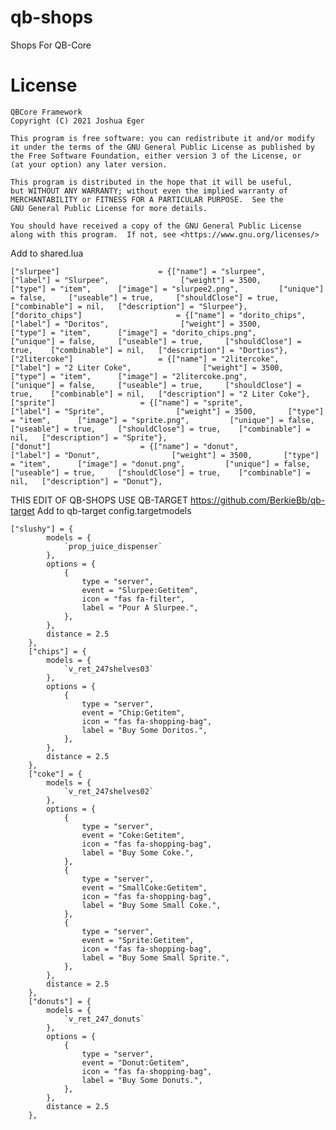 # qb-shops
Shops For QB-Core

# License

    QBCore Framework
    Copyright (C) 2021 Joshua Eger

    This program is free software: you can redistribute it and/or modify
    it under the terms of the GNU General Public License as published by
    the Free Software Foundation, either version 3 of the License, or
    (at your option) any later version.

    This program is distributed in the hope that it will be useful,
    but WITHOUT ANY WARRANTY; without even the implied warranty of
    MERCHANTABILITY or FITNESS FOR A PARTICULAR PURPOSE.  See the
    GNU General Public License for more details.

    You should have received a copy of the GNU General Public License
    along with this program.  If not, see <https://www.gnu.org/licenses/>


Add to shared.lua

```
["slurpee"] 			         = {["name"] = "slurpee", 				    ["label"] = "Slurpee",                ["weight"] = 3500,       ["type"] = "item",      ["image"] = "slurpee2.png",         ["unique"] = false,     ["useable"] = true,     ["shouldClose"] = true,    ["combinable"] = nil,   ["description"] = "Slurpee"},
["dorito_chips"] 			         = {["name"] = "dorito_chips", 				    ["label"] = "Doritos",                ["weight"] = 3500,       ["type"] = "item",      ["image"] = "dorito_chips.png",         ["unique"] = false,     ["useable"] = true,     ["shouldClose"] = true,    ["combinable"] = nil,   ["description"] = "Dortios"},
["2litercoke"] 			         = {["name"] = "2litercoke", 				    ["label"] = "2 Liter Coke",                ["weight"] = 3500,       ["type"] = "item",      ["image"] = "2litercoke.png",         ["unique"] = false,     ["useable"] = true,     ["shouldClose"] = true,    ["combinable"] = nil,   ["description"] = "2 Liter Coke"},
["sprite"] 			         = {["name"] = "sprite", 				    ["label"] = "Sprite",                ["weight"] = 3500,       ["type"] = "item",      ["image"] = "sprite.png",         ["unique"] = false,     ["useable"] = true,     ["shouldClose"] = true,    ["combinable"] = nil,   ["description"] = "Sprite"},
["donut"] 			         = {["name"] = "donut", 				    ["label"] = "Donut",                ["weight"] = 3500,       ["type"] = "item",      ["image"] = "donut.png",         ["unique"] = false,     ["useable"] = true,     ["shouldClose"] = true,    ["combinable"] = nil,   ["description"] = "Donut"},
```

THIS EDIT OF QB-SHOPS USE QB-TARGET https://github.com/BerkieBb/qb-target
Add to qb-target config.targetmodels

```
["slushy"] = {
        models = {
            `prop_juice_dispenser`
        },
        options = {
            {
                type = "server",
                event = "Slurpee:Getitem",
                icon = "fas fa-filter",
                label = "Pour A Slurpee.",
            },
        },
        distance = 2.5
    },
    ["chips"] = {
        models = {
            `v_ret_247shelves03`
        },
        options = {
            {
                type = "server",
                event = "Chip:Getitem",
                icon = "fas fa-shopping-bag",
                label = "Buy Some Doritos.",
            },
        },
        distance = 2.5
    },
    ["coke"] = {
        models = {
            `v_ret_247shelves02`
        },
        options = {
            {
                type = "server",
                event = "Coke:Getitem",
                icon = "fas fa-shopping-bag",
                label = "Buy Some Coke.",
            },
			{
                type = "server",
                event = "SmallCoke:Getitem",
                icon = "fas fa-shopping-bag",
                label = "Buy Some Small Coke.",
            },
			{
                type = "server",
                event = "Sprite:Getitem",
                icon = "fas fa-shopping-bag",
                label = "Buy Some Small Sprite.",
            },
        },
        distance = 2.5
    },
    ["donuts"] = {
        models = {
            `v_ret_247_donuts`
        },
        options = {
            {
                type = "server",
                event = "Donut:Getitem",
                icon = "fas fa-shopping-bag",
                label = "Buy Some Donuts.",
            },
        },
        distance = 2.5
    },
```
